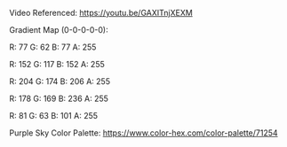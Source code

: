 Video Referenced: https://youtu.be/GAXITnjXEXM 

Gradient Map (0-0-0-0-0):

R: 77 G: 62 B: 77 A: 255

R: 152 G: 117 B: 152 A: 255

R: 204 G: 174 B: 206 A: 255

R: 178 G: 169 B: 236 A: 255

R: 81 G: 63 B: 101 A: 255

Purple Sky Color Palette: https://www.color-hex.com/color-palette/71254
